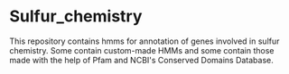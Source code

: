 # Sulfur_chemistry
This repository contains hmms for annotation of genes involved in sulfur chemistry. Some contain custom-made HMMs and some contain those made with the help of Pfam and NCBI's Conserved Domains Database.
